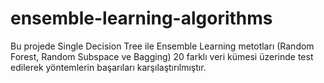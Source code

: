 # ensemble-learning-algorithms
Bu projede Single Decision Tree ile Ensemble Learning metotları (Random Forest, Random Subspace ve Bagging) 20 farklı veri kümesi üzerinde test edilerek yöntemlerin başarıları karşılaştırılmıştır. 
